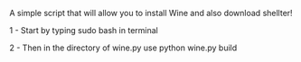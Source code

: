 A simple script that will allow you to install Wine and also download shellter!




1 - Start by typing sudo bash in terminal



2 - Then in the directory of wine.py use python wine.py build
